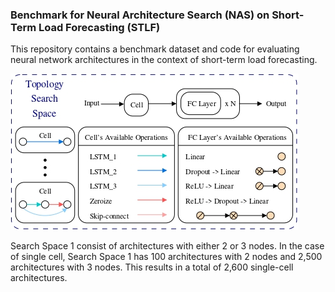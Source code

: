 ### Benchmark for Neural Architecture Search (NAS) on Short-Term Load Forecasting (STLF)
This repository contains a benchmark dataset and code for evaluating neural network architectures in the context of short-term load forecasting.

![image](https://github.com/tinghsuan1214/Benchmark/blob/main/Figure/search_space.jpg)

Search Space 1 consist of architectures with either 2 or 3 nodes. In the case of single cell, Search Space 1 has 100 architectures with 2 nodes and 2,500 architectures with 3 nodes. This results in a total of 2,600 single-cell architectures.